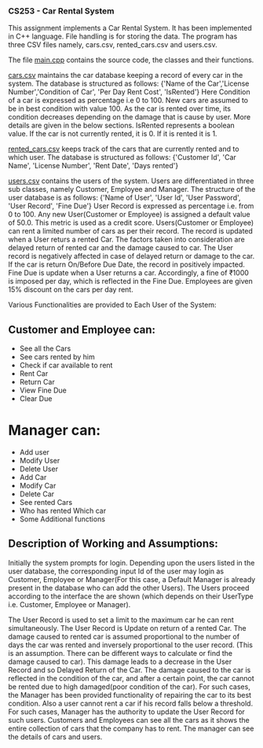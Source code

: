 ### CS253 - Car Rental System

This assignment implements a Car Rental System. It has been implemented in C++ language. File handling is for storing the data. The program has three CSV files namely, cars.csv, rented_cars.csv and users.csv.

The file [main.cpp](https://github.com/SmartCheese22/CS253A/blob/main/main.cpp) contains the source code, the classes and their functions.

[cars.csv](https://github.com/SmartCheese22/CS253A/blob/main/cars.csv) maintains the car database keeping a record of every car in the system. The database is structured as follows:
{'Name of the Car','License Number','Condition of Car', 'Per Day Rent Cost', 'IsRented'}
Here Condition of a car is expressed as percentage i.e 0 to 100. New cars are assumed to be in best condition with value 100. As the car is rented over time, its condition decreases depending on the damage that is cause by user. More details are given in the below sections.
IsRented represents a boolean value. If the car is not currently rented, it is 0. If it is rented it is 1.

[rented_cars.csv](https://github.com/SmartCheese22/CS253A/blob/main/rented_cars.csv) keeps track of the cars that are currently rented and to which user. The database is structured as follows:
{'Customer Id', 'Car Name', 'License Number', 'Rent Date', 'Days rented'}

[users.csv](https://github.com/SmartCheese22/CS253A/blob/main/users.csv) contains the users of the system. Users are differentiated in three sub classes, namely Customer, Employee and Manager. The structure of the user database is as follows:
{'Name of User', 'User Id', 'User Password', 'User Record', 'Fine Due'}
User Record is expressed as percentage i.e. from 0 to 100. Any new User(Customer or Employee) is assigned a default value of 50.0. This metric is used as a credit score. Users(Customer or Employee) can rent a limited number of cars as per their record. The record is updated when a User returs a rented Car. The factors taken into consideration are delayed return of rented car and the damage caused to car. The User record is negatively affected in case of delayed return or damage to the car. If the car is return On/Before Due Date, the record in positively impacted.
Fine Due is update when a User returns a car. Accordingly, a fine of ₹1000 is imposed per day, which is reflected in the Fine Due.
Employees are given 15% discount on the cars per day rent.

Various Functionalities are provided to Each User of the System:

## Customer and Employee can:
* See all the Cars
* See cars rented by him
* Check if car available to rent
* Rent Car
* Return Car
* View Fine Due
* Clear Due

# Manager can:
* Add user
* Modify User
* Delete User
* Add Car
* Modify Car
* Delete Car
* See rented Cars
* Who has rented Which car
* Some Additional functions

## Description of Working and Assumptions:

Initially the system prompts for login. Depending upon the users listed in the user database, the corresponding input Id of the user may login as Customer, Employee or Manager(For this case, a Default Manager is already present in the database who can add the other Users). The Users proceed according to the interface the are shown (which depends on their UserType i.e. Customer, Employee or Manager).

The User Record is used to set a limit to the maximum car he can rent simultaneously. The User Record is Update on return of a rented Car. The damage caused to rented car is assumed proportional to the number of days the car was rented and inversely proportional to the user record. (This is an assumption. There can be different ways to calculate or find the damage caused to car). This damage leads to a decrease in the User Record and so Delayed Return of the Car.
The damage caused to the car is reflected in the condition of the car, and after a certain point, the car cannot be rented due to high damaged(poor condition of the car). For such cases, the Manager has been provided functionality of repairing the car to its best condition. Also a user cannot rent a car if his record falls below a threshold. For such cases, Manager has the authority to update the User Record for such users.
Customers and Employees can see all the cars as it shows the entire collection of cars that the company has to rent. The manager can see the details of cars and users.
